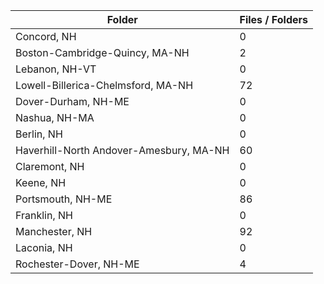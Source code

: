 | Folder                                  |   Files / Folders |
|-----------------------------------------|-------------------|
| Concord, NH                             |                 0 |
| Boston-Cambridge-Quincy, MA-NH          |                 2 |
| Lebanon, NH-VT                          |                 0 |
| Lowell-Billerica-Chelmsford, MA-NH      |                72 |
| Dover-Durham, NH-ME                     |                 0 |
| Nashua, NH-MA                           |                 0 |
| Berlin, NH                              |                 0 |
| Haverhill-North Andover-Amesbury, MA-NH |                60 |
| Claremont, NH                           |                 0 |
| Keene, NH                               |                 0 |
| Portsmouth, NH-ME                       |                86 |
| Franklin, NH                            |                 0 |
| Manchester, NH                          |                92 |
| Laconia, NH                             |                 0 |
| Rochester-Dover, NH-ME                  |                 4 |